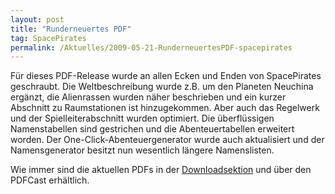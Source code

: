 ```yaml
---
layout: post
title: "Runderneuertes PDF"
tag: SpacePirates
permalink: /Aktuelles/2009-05-21-RunderneuertesPDF-spacepirates
---
```


Für dieses PDF-Release wurde an allen Ecken und Enden von SpacePirates geschraubt. Die Weltbeschreibung wurde z.B. um den Planeten Neuchina ergänzt, die Alienrassen wurden näher beschrieben und ein kurzer Abschnitt zu Raumstationen ist hinzugekommen. Aber auch das Regelwerk und der Spielleiterabschnitt wurden optimiert. Die überflüssigen Namenstabellen sind gestrichen und die Abenteuertabellen erweitert worden. Der One-Click-Abenteuergenerator wurde auch aktualisiert und der Namensgenerator besitzt nun wesentlich längere Namenslisten.

Wie immer sind die aktuellen PDFs in der [Downloadsektion](https://spacepirates.jcgames.de/Publikationen/) und über den PDFCast erhältlich.
